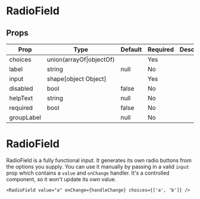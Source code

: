 RadioField
==========


Props
-----

Prop                  | Type     | Default                   | Required | Description
--------------------- | -------- | ------------------------- | -------- | -----------
choices|union(arrayOf\|objectOf)||Yes|
label|string|null|No|
input|shape[object Object]||Yes|
disabled|bool|false|No|
helpText|string|null|No|
required|bool|false|No|
groupLabel||null|No|

# RadioField

RadioField is a fully functional input. It generates its own radio buttons from the options you supply. You can use it manually by passing in a valid `input` prop which contains a `value` and `onChange` handler. It's a controlled component, so it won't update its own value.

```
<RadioField value="a" onChange={handleChange} choices={['a', 'b']} />
```
